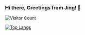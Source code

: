 ### Hi there, Greetings from Jing! 👋



![Visitor Count](https://profile-counter.glitch.me/jingwu6/count.svg)



[![Top Langs](https://github-readme-stats.vercel.app/api/top-langs/?username=jingwu6)](https://github.com/Christmas/github-readme-stats)



<!--
**jingwu6/jingwu6** is a ✨ _special_ ✨ repository because its `README.md` (this file) appears on your GitHub profile.


Here are some ideas to get you started:

- 🔭 I’m currently working on ...
- 🌱 I’m currently learning ...
- 👯 I’m looking to collaborate on ...
- 🤔 I’m looking for help with ...
- 💬 Ask me about ...
- 📫 How to reach me: ...
- 😄 Pronouns: ...
- ⚡ Fun fact: ...
-->
